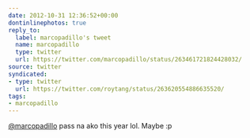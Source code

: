 ```yaml
---
date: 2012-10-31 12:36:52+00:00
dontinlinephotos: true
reply_to:
  label: marcopadillo's tweet
  name: marcopadillo
  type: twitter
  url: https://twitter.com/marcopadillo/status/263461721824428032/
source: twitter
syndicated:
- type: twitter
  url: https://twitter.com/roytang/status/263620554886635520/
tags:
- marcopadillo
---
```


[@marcopadillo](https://twitter.com/marcopadillo/) pass na ako this year lol. Maybe :p